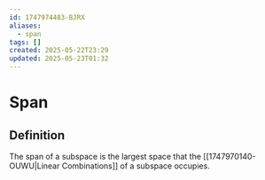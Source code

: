 ```yaml
---
id: 1747974483-BJRX
aliases:
  - span
tags: []
created: 2025-05-22T23:29
updated: 2025-05-23T01:32
---
```


# Span
## Definition
The span of a subspace is the largest space that the [[1747970140-OUWU|Linear Combinations]] of a subspace occupies.

